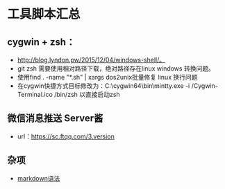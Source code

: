 
# 工具脚本汇总

## cygwin + zsh：
* http://blog.lyndon.pw/2015/12/04/windows-shell/。<br>
* git zsh 需要使用相对路径下载，绝对路径存在linux windows 转换问题。<br>
* 使用find . -name "*.sh" | xargs dos2unix批量修复 linux 换行问题
* 在cygwin快捷方式目标修改为：C:\cygwin64\bin\mintty.exe -i /Cygwin-Terminal.ico /bin/zsh 以直接启动zsh

## 微信消息推送 Server酱
* url：https://sc.ftqq.com/3.version

## 杂项
* [markdown语法](https://github.com/guodongxiaren/README "markdown语法")
